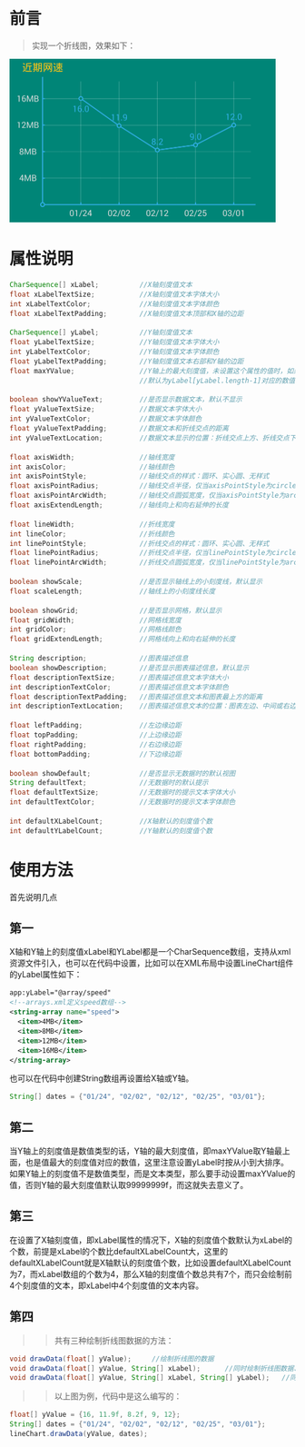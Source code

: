 # 前言
>实现一个折线图，效果如下：

<img width="469" height="288" src="https://github.com/xuzhb24/LineChart/blob/master/app/src/main/res/mipmap-hdpi/demo.PNG"/>

# 属性说明
```java
CharSequence[] xLabel;          //X轴刻度值文本
float xLabelTextSize;           //X轴刻度值文本字体大小
int xLabelTextColor;            //X轴刻度值文本字体颜色
float xLabelTextPadding;        //X轴刻度值文本顶部和X轴的边距

CharSequence[] yLabel;          //Y轴刻度值文本
float yLabelTextSize;           //Y轴刻度值文本字体大小
int yLabelTextColor;            //Y轴刻度值文本字体颜色
float yLabelTextPadding;        //Y轴刻度值文本右部和Y轴的边距
float maxYValue;                //Y轴上的最大刻度值，未设置这个属性的值时，如果yLabel[yLabel.length-1]可以转换成数值，
                                //默认为yLabel[yLabel.length-1]对应的数值，否则默认取99999999f
                                
boolean showYValueText;         //是否显示数据文本，默认不显示
float yValueTextSize;           //数据文本字体大小
int yValueTextColor;            //数据文本字体颜色
float yValueTextPadding;        //数据文本和折线交点的距离
int yValueTextLocation;         //数据文本显示的位置：折线交点上方、折线交点下方

float axisWidth;                //轴线宽度
int axisColor;                  //轴线颜色
int axisPointStyle;             //轴线交点的样式：圆环、实心圆、无样式
float axisPointRadius;          //轴线交点半径，仅当axisPointStyle为circle或arc时有效
float axisPointArcWidth;        //轴线交点圆弧宽度，仅当axisPointStyle为arc时有效
float axisExtendLength;         //轴线向上和向右延伸的长度

float lineWidth;                //折线宽度
int lineColor;                  //折线颜色
int linePointStyle;             //折线交点的样式：圆环、实心圆、无样式
float linePointRadius;          //折线交点半径，仅当linePointStyle为circle或arc时有效
float linePointArcWidth;        //折线交点圆弧宽度，仅当linePointStyle为arc时有效

boolean showScale;              //是否显示轴线上的小刻度线，默认显示
float scaleLength;              //轴线上的小刻度线长度

boolean showGrid;               //是否显示网格，默认显示
float gridWidth;                //网格线宽度
int gridColor;                  //网格线颜色
float gridExtendLength;         //网格线向上和向右延伸的长度

String description;             //图表描述信息
boolean showDescription;        //是否显示图表描述信息，默认显示
float descriptionTextSize;      //图表描述信息文本字体大小
int descriptionTextColor;       //图表描述信息文本字体颜色
float descriptionTextPadding;   //图表描述信息文本和图表最上方的距离
int descriptionTextLocation;    //图表描述信息文本的位置：图表左边、中间或右边

float leftPadding;              //左边缘边距
float topPadding;               //上边缘边距
float rightPadding;             //右边缘边距
float bottomPadding;            //下边缘边距

boolean showDefault;            //是否显示无数据时的默认视图
String defaultText;             //无数据时的默认提示
float defaultTextSize;          //无数据时的提示文本字体大小
int defaultTextColor;           //无数据时的提示文本字体颜色

int defaultXLabelCount;         //X轴默认的刻度值个数
int defaultYLabelCount;         //Y轴默认的刻度值个数
```
# 使用方法
首先说明几点
## 第一
   X轴和Y轴上的刻度值xLabel和YLabel都是一个CharSequence数组，支持从xml资源文件引入，也可以在代码中设置，比如可以在XML布局中设置LineChart组件的yLabel属性如下：
```xml
app:yLabel="@array/speed"
<!--arrays.xml定义speed数组-->
<string-array name="speed">
  <item>4MB</item>
  <item>8MB</item>
  <item>12MB</item>
  <item>16MB</item>
</string-array>
```
也可以在代码中创建String数组再设置给X轴或Y轴。
```java
String[] dates = {"01/24", "02/02", "02/12", "02/25", "03/01"};
```
## 第二
当Y轴上的刻度值是数值类型的话，Y轴的最大刻度值，即maxYValue取Y轴最上面，也是值最大的刻度值对应的数值，这里注意设置yLabel时按从小到大排序。
如果Y轴上的刻度值不是数值类型，而是文本类型，那么要手动设置maxYValue的值，否则Y轴的最大刻度值默认取99999999f，而这就失去意义了。
## 第三
在设置了X轴刻度值，即xLabel属性的情况下，X轴的刻度值个数默认为xLabel的个数，前提是xLabel的个数比defaultXLabelCount大，这里的defaultXLabelCount就是X轴默认的刻度值个数，比如设置defaultXLabelCount为7，而xLabel数组的个数为4，那么X轴的刻度值个数总共有7个，而只会绘制前4个刻度值的文本，即xLabel中4个刻度值的文本内容。
## 第四
>>共有三种绘制折线图数据的方法：
```java
void drawData(float[] yValue);     //绘制折线图的数据
void drawData(float[] yValue, String[] xLabel);      //同时绘制折线图数据、X轴刻度值
void drawData(float[] yValue, String[] xLabel, String[] yLabel);   //同时绘制折线图数据、X轴刻度值、Y轴刻度值
```
>>以上图为例，代码中是这么编写的：
```java
float[] yValue = {16, 11.9f, 8.2f, 9, 12};
String[] dates = {"01/24", "02/02", "02/12", "02/25", "03/01"};
lineChart.drawData(yValue, dates);
```
